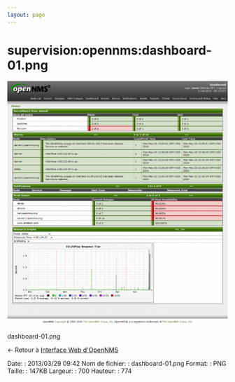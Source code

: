 ```yaml
---
layout: page
---
```


supervision:opennms:dashboard-01.png
====================================

[![dashboard-01.png](../../../assets/media/supervision/opennms/dashboard-01.png@cache=&w=633&h=700 "dashboard-01.png")](../../../assets/media/supervision/opennms/dashboard-01.png@cache= "Afficher le fichier original")

dashboard-01.png

← Retour à [Interface Web
d'OpenNMS](../../../opennms/opennms-interface.html "opennms:opennms-interface")

Date:
:   2013/03/29 09:42
Nom de fichier:
:   dashboard-01.png
Format:
:   PNG
Taille:
:   147KB
Largeur:
:   700
Hauteur:
:   774

